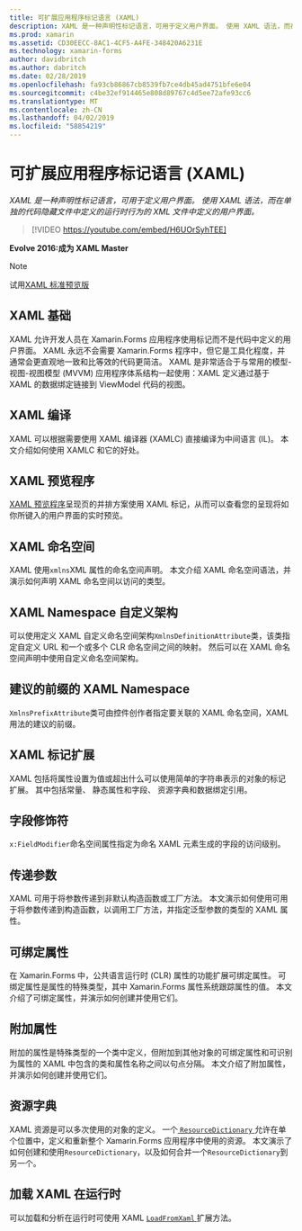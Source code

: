 ```yaml
---
title: 可扩展应用程序标记语言 (XAML)
description: XAML 是一种声明性标记语言，可用于定义用户界面。 使用 XAML 语法，而在单独的代码隐藏文件中定义的运行时行为的 XML 文件中定义的用户界面。
ms.prod: xamarin
ms.assetid: CD30EECC-8AC1-4CF5-A4FE-348420A6231E
ms.technology: xamarin-forms
author: davidbritch
ms.author: dabritch
ms.date: 02/28/2019
ms.openlocfilehash: fa93cb86867cb8539fb7ce4db45ad4751bfe6e04
ms.sourcegitcommit: c4be32ef914465e808d89767c4d5ee72afe93cc6
ms.translationtype: MT
ms.contentlocale: zh-CN
ms.lasthandoff: 04/02/2019
ms.locfileid: "58854219"
---
```

# <a name="extensible-application-markup-language-xaml"></a>可扩展应用程序标记语言 (XAML)

_XAML 是一种声明性标记语言，可用于定义用户界面。 使用 XAML 语法，而在单独的代码隐藏文件中定义的运行时行为的 XML 文件中定义的用户界面。_

> [!VIDEO https://youtube.com/embed/H6UOrSyhTEE]

**Evolve 2016:成为 XAML Master**

> [!NOTE]
> 试用[XAML 标准预览版](standard/index.md)

<a name="xaml" />

## [<a name="xaml-basics"></a>XAML 基础](xaml-basics/index.md)

XAML 允许开发人员在 Xamarin.Forms 应用程序使用标记而不是代码中定义的用户界面。 XAML 永远不会需要 Xamarin.Forms 程序中，但它是工具化程度，并通常会更直观地一致和比等效的代码更简洁。 XAML 是非常适合于与常用的模型-视图-视图模型 (MVVM) 应用程序体系结构一起使用：XAML 定义通过基于 XAML 的数据绑定链接到 ViewModel 代码的视图。

## [<a name="xaml-compilation"></a>XAML 编译](xamlc.md)

XAML 可以根据需要使用 XAML 编译器 (XAMLC) 直接编译为中间语言 (IL)。 本文介绍如何使用 XAMLC 和它的好处。

## [<a name="xaml-previewer"></a>XAML 预览程序](xaml-previewer/index.md)

[XAML 预览程序](~/xamarin-forms/xaml/xaml-previewer/index.md)呈现页的并排方案使用 XAML 标记，从而可以查看您的呈现将如你所键入的用户界面的实时预览。

## [<a name="xaml-namespaces"></a>XAML 命名空间](namespaces.md)

XAML 使用`xmlns`XML 属性的命名空间声明。 本文介绍 XAML 命名空间语法，并演示如何声明 XAML 命名空间以访问的类型。

## [<a name="xaml-custom-namespace-schemas"></a>XAML Namespace 自定义架构](custom-namespace-schemas.md)

可以使用定义 XAML 自定义命名空间架构`XmlnsDefinitionAttribute`类，该类指定自定义 URL 和一个或多个 CLR 命名空间之间的映射。 然后可以在 XAML 命名空间声明中使用自定义命名空间架构。

## [<a name="xaml-namespace-recommended-prefixes"></a>建议的前缀的 XAML Namespace](custom-prefix.md)

`XmlnsPrefixAttribute`类可由控件创作者指定要关联的 XAML 命名空间，XAML 用法的建议的前缀。

## [<a name="xaml-markup-extensions"></a>XAML 标记扩展](markup-extensions/index.md)

XAML 包括将属性设置为值或超出什么可以使用简单的字符串表示的对象的标记扩展。 其中包括常量、 静态属性和字段、 资源字典和数据绑定引用。

## [<a name="field-modifiers"></a>字段修饰符](field-modifiers.md)

`x:FieldModifier`命名空间属性指定为命名 XAML 元素生成的字段的访问级别。

## [<a name="passing-arguments"></a>传递参数](passing-arguments.md)

XAML 可用于将参数传递到非默认构造函数或工厂方法。 本文演示如何使用可用于将参数传递到构造函数，以调用工厂方法，并指定泛型参数的类型的 XAML 属性。

## [<a name="bindable-properties"></a>可绑定属性](bindable-properties.md)

在 Xamarin.Forms 中，公共语言运行时 (CLR) 属性的功能扩展可绑定属性。 可绑定属性是属性的特殊类型，其中 Xamarin.Forms 属性系统跟踪属性的值。 本文介绍了可绑定属性，并演示如何创建并使用它们。

## [<a name="attached-properties"></a>附加属性](attached-properties.md)

附加的属性是特殊类型的一个类中定义，但附加到其他对象的可绑定属性和可识别为属性的 XAML 中包含的类和属性名称之间以句点分隔。 本文介绍了附加属性，并演示如何创建并使用它们。

## [<a name="resource-dictionaries"></a>资源字典](resource-dictionaries.md)

XAML 资源是可以多次使用的对象的定义。 一个[ `ResourceDictionary` ](xref:Xamarin.Forms.ResourceDictionary)允许在单个位置中，定义和重新整个 Xamarin.Forms 应用程序中使用的资源。 本文演示了如何创建和使用`ResourceDictionary`，以及如何合并一个`ResourceDictionary`到另一个。

## [<a name="loading-xaml-at-runtime"></a>加载 XAML 在运行时](runtime-load.md)

可以加载和分析在运行时可使用 XAML [ `LoadFromXaml` ](xref:Xamarin.Forms.Xaml.Extensions.LoadFromXaml*)扩展方法。
